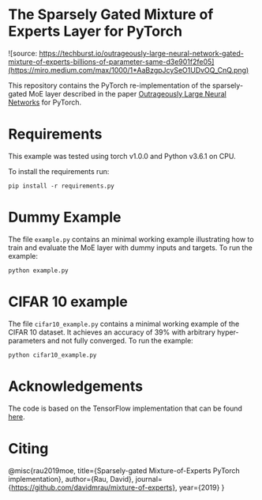 # The Sparsely Gated Mixture of Experts Layer for PyTorch



![source: https://techburst.io/outrageously-large-neural-network-gated-mixture-of-experts-billions-of-parameter-same-d3e901f2fe05](https://miro.medium.com/max/1000/1*AaBzgpJcySeO1UDvOQ_CnQ.png)


This repository contains the PyTorch re-implementation of the sparsely-gated MoE layer described in the paper [Outrageously Large Neural Networks](https://arxiv.org/abs/1701.06538) for PyTorch. 

# Requirements
This example was tested using torch v1.0.0 and Python v3.6.1 on CPU.

To install the requirements run:

```pip install -r requirements.py```


# Dummy Example

The file ```example.py``` contains an minimal working example illustrating how to train and evaluate the MoE layer with dummy inputs and targets. To run the example:

```python example.py```

# CIFAR 10 example

The file ```cifar10_example.py``` contains a minimal working example of the CIFAR 10 dataset. It achieves an accuracy of 39% with arbitrary hyper-parameters and not fully converged. To run the example:

```python cifar10_example.py```


# Acknowledgements

The code is based on the TensorFlow implementation that can be found [here](https://github.com/tensorflow/tensor2tensor/blob/master/tensor2tensor/utils/expert_utils.py).


# Citing

@misc{rau2019moe,
    title={Sparsely-gated Mixture-of-Experts PyTorch implementation},
    author={Rau, David},
    journal={https://github.com/davidmrau/mixture-of-experts},
    year={2019}
}

